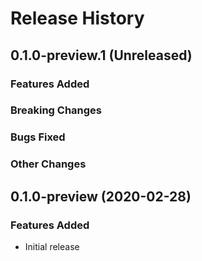 # Release History

## 0.1.0-preview.1 (Unreleased)

### Features Added

### Breaking Changes

### Bugs Fixed

### Other Changes

## 0.1.0-preview (2020-02-28)

### Features Added

- Initial release